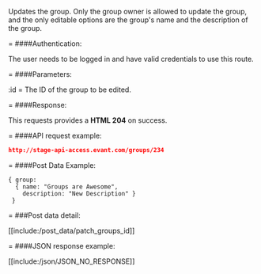 <!-- --- title: PATCH /groups/:id -->

Updates the group. Only the group owner is allowed to update the group, and the only editable options are the group's name and the description of the group.

=
####Authentication:

The user needs to be logged in and have valid credentials to use this route.

=
####Parameters:

:id = The ID of the group to be edited.

=
####Response:

This requests provides a <strong>HTML 204</strong> on success.

=
####API request example:
```json
http://stage-api-access.evant.com/groups/234
```

=
####Post Data Example:
```
{ group: 
  { name: "Groups are Awesome", 
    description: "New Description" } 
 }
```

=
###Post data detail:

[[include:/post_data/patch_groups_id]]

=
####JSON response example:

[[include:/json/JSON_NO_RESPONSE]]